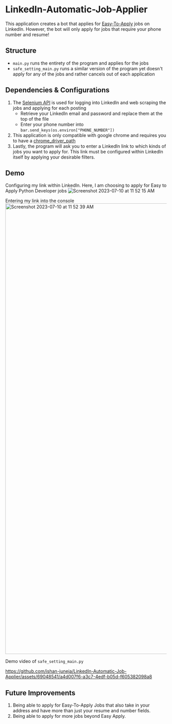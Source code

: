 # LinkedIn-Automatic-Job-Applier

This application creates a bot that applies for [Easy-To-Apply]("https://business.linkedin.com/talent-solutions/product-update/recruiting-and-candidate-search-tool/lever/easy-apply") jobs on LinkedIn. However, the bot will only apply for jobs that require your phone number and resume!

## Structure
- `main.py` runs the entirety of the program and applies for the jobs
- `safe_setting_main.py` runs a similar version of the program yet doesn't apply for any of the jobs and rather cancels out of each application

## Dependencies & Configurations
1. The [Selenium API](https://www.selenium.dev/documentation/webdriver/) is used for logging into LinkedIn and web scraping the jobs and applying for each posting
   - Retrieve your LinkedIn email and password and replace them at the top of the file
   - Enter your phone number into `bar.send_keys(os.environ["PHONE_NUMBER"])`
2. This application is only compatible with google chrome and requires you to have a [chrome_driver_path](https://chromedriver.chromium.org/downloads)
3. Lastly, the program will ask you to enter a LinkedIn link to which kinds of jobs you want to apply for. This link must be configured within LinkedIn itself by applying your desirable filters.
   
## Demo

Configuring my link within LinkedIn. Here, I am choosing to apply for Easy to Apply Python Developer jobs
![Screenshot 2023-07-10 at 11 52 15 AM](https://github.com/ishan-juneja/LinkedIn-Automatic-Job-Applier/assets/69048541/fc3b1b98-437f-412f-b201-ade0280e6b32)

Entering my link into the console
<img width="1405" alt="Screenshot 2023-07-10 at 11 52 39 AM" src="https://github.com/ishan-juneja/LinkedIn-Automatic-Job-Applier/assets/69048541/ba634e4b-17f5-49a3-9b29-4e003550507e">

Demo video of `safe_setting_main.py`

https://github.com/ishan-juneja/LinkedIn-Automatic-Job-Applier/assets/69048541/a4d007f6-a3c7-4edf-b05d-f605382098a8



## Future Improvements
1. Being able to apply for Easy-To-Apply Jobs that also take in your address and have more than just your resume and number fields.
2. Being able to apply for more jobs beyond Easy Apply.
